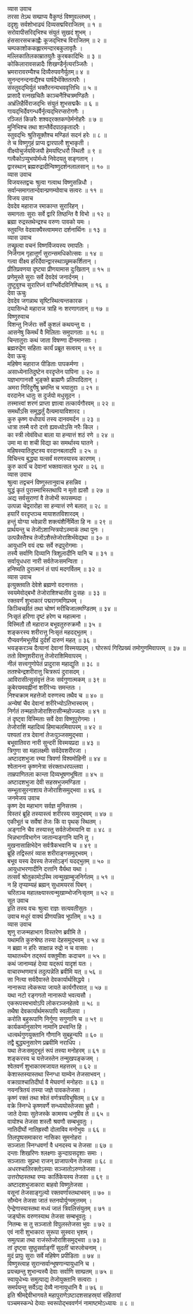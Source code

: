 व्यास उवाच  
तरसा तेऽथ सम्प्राप्य वैकुण्ठं विष्णुवल्लभम् ।  
ददृशुः सर्वशोभाढ्यं दिव्यसद्मविराजितम् ॥ १ ॥  
सरोवापीसरिद्‌भिश्च संयुतं सुखदं शुभम् ।  
हंससारसचक्राह्वैः कूजद्‌भिश्च विराजितम् ॥ २ ॥  
चम्पकाशोककह्लारमन्दारबकुलावृतैः ।  
मल्लिकातिलकाम्रातयुतैः कुरबकादिभिः ॥ ३ ॥  
कोकिलारावसन्नादैः शिखण्डैर्नृत्यरञ्जितैः ।  
भ्रमरारावरम्यैश्च दिव्यैरुपवनैर्युतम्॥ ४ ॥  
सुनन्दनन्दनाद्यैश्च पार्षदैर्भक्तितत्परैः ।  
संस्तुवद्‌भिर्युतं भक्तैरनन्यभववृत्तिभिः ॥ ५ ॥  
प्रासादै रत्नखचितैः काञ्चनैश्चित्रमण्डितैः ।  
अभ्रंलिहैर्विराजद्‌भिः संयुतं शुभसद्मकैः ॥ ६ ॥  
गायद्‌भिर्देवगन्धर्वैर्नृत्यद्‌भिरप्सरोगणैः ।  
रञ्जितं किन्नरैः शश्वद्‌रक्तकण्ठेर्मनोहरैः ॥ ७ ॥  
मुनिभिश्च तथा शान्तैर्वेदपाठकृतादरैः ।  
स्तुवद्‌भिः श्रुतिसूक्तैश्च मण्डितं सदनं हरेः ॥ ८ ॥  
ते च विष्णुगृहं प्राप्य द्वारपालौ शुभाकृती ।  
वीक्ष्योचुर्जयविजयौ हेमयष्टिधरौ स्थितौ ॥ ९ ॥  
गत्वैकोऽप्युभयोर्मध्ये निवेदयतु सङ्गतान् ।  
द्वारस्थान् ब्रह्मरुद्रादीन्विष्णुदर्शनलालसान् ॥ १० ॥  
व्यास उवाच  
विजयस्तद्वचः श्रुत्वा गत्वाथ विष्णुसन्निधौ ।  
सर्वान्समागतान्देवान्प्रणम्योवाच सत्वरः ॥ ११ ॥  
विजय उवाच  
देवदेव महाराज रमाकान्त सुरारिहन् ।  
समागताः सुराः सर्वे द्वारि तिष्ठन्ति वै विभो ॥ १२ ॥  
ब्रह्मा रुद्रस्तथेन्द्रश्च वरुणः पावको यमः ।  
स्तुवन्ति वेदवाक्यैस्त्वाममरा दर्शनार्थिनः ॥ १३ ॥  
व्यास उवाच  
तच्छ्रुत्वा वचनं विष्णर्विजयस्य रमापतिः ।  
निर्जगाम गृहात्तूर्णं सुरान्समधिकोत्सवः ॥ १४ ॥  
गत्वा वीक्ष्य हरिर्देवान्द्वारस्थाञ्छ्रमकर्शितान् ।  
प्रीतिप्रवणया दृष्ट्या प्रीणयामास दुःखितान् ॥ १५ ॥  
प्रणेमुस्ते सुराः सर्वे देवदेवं जनार्दनम् ।  
तुष्टुवुश्च सुरारिघ्नं वाग्भिर्वेदविनिश्चितम् ॥ १६ ॥  
देवा ऊचुः  
देवदेव जगन्नाथ सृष्टिस्थित्यन्तकारक ।  
दयासिन्धो महाराज त्राहि नः शरणागतान् ॥ १७ ॥  
विष्णुरुवाच  
विशन्तु निर्जराः सर्वे कुशलं कथयन्तु वः ।  
आसनेषु किमर्थं वै मिलिताः समुपागताः ॥ १८ ॥  
चिन्तातुराः कथं जाता विषण्णा दीनमानसाः ।  
ब्रह्मरुद्रेण सहिताः कार्यं प्रब्रूत सत्वरम् ॥ १९ ॥  
देवा ऊचुः  
महिषेण महाराज पीडिताः पापकर्मणा ।  
असाध्येनातिदुष्टेन वरदृप्तेन पापिना ॥ २० ॥  
यज्ञभागानसौ भुङ्क्ते ब्राह्मणैः प्रतिपादितान् ।  
अमरा गिरिदुर्गेषु भ्रमन्ति च भयातुराः ॥ २१ ॥  
वरदानेन धातुः स दुर्जयो मधुसूदन ।  
तस्मात्त्वां शरणं प्राप्ता ज्ञात्वा तत्कार्यगौरवम् ॥ २२ ॥  
समर्थोऽसि समुद्धर्तुं दैत्यमायाविशारद ।  
कुरु कृष्ण वधोपायं तस्य दानवमर्दन ॥ २३ ॥  
धात्रा तस्मै वरो दत्तो ह्यवध्योऽसि नरैः किल ।  
का स्त्री त्वेवंविधा बाला या हन्यात्तं शठं रणे ॥ २४ ॥  
उमा मा वा शची विद्या का समर्थास्य घातने ।  
महिषस्यातिदुष्टस्य वरदानबलादपि ॥ २५ ॥  
विचिन्त्य बुद्ध्या यत्सर्वं मरणस्यास्य कारणम् ।  
कुरु कार्यं च देवानां भक्तवत्सल भूधर ॥ २६ ॥  
व्यास उवाच  
श्रुत्वा तद्वचनं विष्णुस्तानुवाच हसन्निव ।  
युद्धं कृतं पुरास्माभिस्तथापि न मृतो ह्यसौ ॥ २७ ॥  
अद्य सर्वसुराणां वै तेजोभी रूपसम्पदा ।  
उत्पन्ना चेद्वरारोहा सा हन्यात्तं रणे बलात् ॥ २८ ॥  
हयारिं वरदृप्तञ्च मायाशतविशारदम् ।  
हन्तुं योग्या भवेन्नारी शक्त्यंशैर्निर्मिता हि नः ॥ २९ ॥  
प्रार्थयन्तु च तेजोंऽशान्स्त्रियोऽस्माकं तथा पुनः ।  
उत्पन्नैस्तैश्च तेजोंऽशैस्तेजोराशिर्भवेद्यथा ॥ ३० ॥  
आयुधानि वयं दद्मः सर्वे रुद्रपुरोगमाः ।  
तस्यै सर्वाणि दिव्यानि त्रिशूलादीनि यानि च ॥ ३१ ॥  
सर्वायुधधरा नारी सर्वतेजःसमन्विता ।  
हनिष्यति दुरात्मानं तं पापं मदगर्वितम् ॥ ३२ ॥  
व्यास उवाच  
इत्युक्तवति देवेशे ब्रह्मणो वदनात्ततः ।  
स्वयमेवोद्‌बभौ तेजोराशिश्चातीव दुःसहः ॥ ३३ ॥  
रक्तवर्णं शुभाकारं पद्मरागमणिप्रभम् ।  
किञ्चिच्छीतं तथा चोष्णं मरीचिजालमण्डितम् ॥ ३४ ॥  
निःसृतं हरिणा दृष्टं हरेण च महात्मना ।  
विस्मितौ तौ महाराज बभूवतुरुरुक्रमौ ॥ ३५ ॥  
शङ्करस्य शरीरात्तु निःसृतं महदद्‌भुतम् ।  
रौप्यवर्णमभूत्तीव्रं दुर्दर्शं दारुणं महत् ॥ ३६ ॥  
भयङ्करञ्च दैत्यानां देवानां विस्मयप्रदम् ।
घोररूपं गिरिप्रख्यं तमोगुणमिवापरम् ॥ ३७ ॥  
ततो विष्णुशरीरात्तु तेजोराशिमिवापरम् ।  
नीलं सत्त्वगुणोपेतं प्रादुरास महाद्युति ॥ ३८ ॥  
ततश्चेन्द्रशरीरात्तु चित्ररूपं दुरासदम् ।  
आविरासीत्सुसंवृत्तं तेजः सर्वगुणात्मकम् ॥ ३९ ॥  
कुबेरयमवह्नीनां शरीरेभ्यः समन्ततः ।  
निश्चक्राम महत्तेजो वरुणस्य तथैव च ॥ ४० ॥  
अन्येषां चैव देवानां शरीरेभ्योऽतिभास्वरम् ।  
निर्गतं तन्महातेजोराशिरासीन्महोज्ज्वलः ॥ ४१ ॥  
तं दृष्ट्वा विस्मिताः सर्वे देवा विष्णुपुरोगमाः ।  
तेजोराशिं महादिव्यं हिमाचलमिवापरम् ॥ ४२ ॥  
पश्यतां तत्र देवानां तेजःपुञ्जसमुद्‌भवा ।  
बभूवातिवरा नारी सुन्दरी विस्मयप्रदा ॥ ४३ ॥  
त्रिगुणा सा महालक्ष्मीः सर्वदेवशरीरजा ।  
अष्टादशभुजा रम्या त्रिवर्णा विश्वमोहिनी ॥ ४४ ॥  
श्वेतानना कृष्णनेत्रा संरक्ताधरपल्लवा ।  
ताम्रपाणितला कान्ता दिव्यभूषणभूषिता ॥ ४५ ॥  
अष्टादशभुजा देवी सहस्रभुजमण्डिता ।  
सम्भूतासुरनाशाय तेजोराशिसमुद्‌भवा ॥ ४६ ॥  
जनमेजय उवाच  
कृष्ण देव महाभाग सर्वज्ञ मुनिसत्तम ।  
विस्तरं ब्रूहि तस्यास्त्वं शरीरस्य समुद्‌भवम् ॥ ४७ ॥  
एकीभूतं च सर्वेषां तेजः किं वा पृथक् स्थितम् ।  
अङ्गानि चैव तस्यास्तु सर्वतेजोमयानि वा ॥ ४८ ॥  
भिन्नभागविभागेन जातान्यङ्गानि यानि तु ।  
मुखनासाक्षिभेदेन सर्वत्रैकभवानि च ॥ ४९ ॥  
ब्रूहि तद्विस्तरं व्यास शरीराङ्गसमुद्‌भवम् ।  
बभूव यस्य देवस्य तेजसोऽङ्गं यदद्‌भुतम् ॥ ५० ॥  
आयुधाभरणादीनि दत्तानि यैर्यथा यथा ।  
तत्सर्वं श्रोतुकामोऽस्मि त्वन्मुखाम्बुजनिर्गतम् ॥ ५१ ॥  
न हि तृप्याम्यहं ब्रह्मन् सुधामयरसं पिबन् ।  
चरितञ्च महालक्ष्यास्त्वन्मुखाम्भोजनिःसृतम् ॥ ५२ ॥  
सूत उवाच  
इति तस्य वचः श्रुत्वा राज्ञः सत्यवतीसुतः ।  
उवाच मधुरं वाक्यं प्रीणयन्निव भूपतिम् ॥ ५३ ॥  
व्यास उवाच  
शृणु राजन्महाभाग विस्तरेण ब्रवीमि ते ।  
यथामति कुरुश्रेष्ठ तस्या देहसमुद्‌भवम् ॥ ५४ ॥  
न ब्रह्मा न हरिः साक्षान्न रुद्रो न च वासवः ।  
याथातथ्येन तद्‌रूपं वक्तुमीशः कदाचन ॥ ५५ ॥  
कथं जानाम्यहं देव्या यद्‌रूपं यादृशं यतः ।  
वाचारम्भणमात्रं तदुत्पन्नेति ब्रवीमि यत् ॥ ५६ ॥  
सा नित्या सर्वदैवास्ते देवकार्यार्थसिद्धये ।  
नानारूपा त्वेकरूपा जायते कार्यगौरवात् ॥ ५७ ॥  
यथा नटो रङ्गगतो नानारूपो भवत्यसौ ।  
एकरूपस्वभावोऽपि लोकरञ्जनहेतवे ॥ ५८ ॥  
तथैषा देवकार्यार्थमरूपापि स्वलीलया ।  
करोति बहुरूपाणि निर्गुणा सगुणानि च ॥ ५९ ॥  
कार्यकर्मानुसारेण नामानि प्रभवन्ति हि ।  
धात्वर्थगुणयुक्तानि गौणानि सुबहून्यपि ॥ ६० ॥  
तद्वै बुद्ध्यनुसारेण प्रब्रवीमि नराधिप ।  
यथा तेजःसमुद्‌भूतं रूपं तस्या मनोहरम् ॥ ६१ ॥  
शङ्करस्य च यत्तेजस्तेन तन्मुखपङ्कजम् ।  
श्वेतवर्णं शुभाकारमजायत महत्तरम् ॥ ६२ ॥  
केशास्तस्यास्तथा स्निग्धा याम्येन तेजसाभवन् ।  
वक्राग्राश्चातिदीर्घा वै मेघवर्णा मनोहराः ॥ ६३ ॥  
नयनत्रितयं तस्या जज्ञे पावकतेजसा ।  
कृष्णं रक्तं तथा श्वेतं वर्णत्रयविभूषितम् ॥ ६४ ॥  
वक्रे स्निग्धे कृष्णवर्णे सन्ध्ययोस्तेजसा भ्रुवौ ।  
जाते देव्याः सुतेजस्के कामस्य धनुषीव ते ॥ ६५ ॥  
वायोश्च तेजसा शस्तौ श्रवणौ सम्बभूवतुः ।  
नातिदीर्घो नातिह्रस्वौ दोलाविव मनोभुवः ॥ ६६ ॥  
तिलपुष्पसमाकारा नासिका सुमनोहरा ।  
सञ्जाता स्निग्धवर्णा वै धनदस्य च तेजसा ॥ ६७ ॥  
दन्ताः शिखरिणः श्लक्ष्णाः कुन्दाग्रसदृशाः समाः ।  
सञ्जाताः सुप्रभा राजन् प्राजापत्येन तेजसा ॥ ६८ ॥  
अधरश्चातिरक्तोऽस्याः सञ्जातोऽरुणतेजसा ।  
उत्तरोष्ठस्तथा रम्यः कार्तिकेयस्य तेजसा ॥ ६९ ॥  
अष्टादशभुजाकारा बाहवो विष्णुतेजसा ।  
वसूनां तेजसाङ्गुल्यो रक्तवर्णास्तथाभवन् ॥ ७० ॥  
सौम्येन तेजसा जातं स्तनयोर्युग्ममुत्तमम् ।  
ऐन्द्रेणास्यास्तथा मध्यं जातं त्रिवलिसंयुतम् ॥ ७१ ॥  
जङ्घोरू वरुणस्याथ तेजसा सम्बभूवतुः ।  
नितम्बः स तु सञ्जातो विपुलस्तेजसा भुवः ॥ ७२ ॥  
एवं नारी शुभाकारा सुरूपा सुस्वरा भृशम् ।  
समुत्पन्ना तथा राजंस्तेजोराशिसमुद्‌भवा ॥ ७३ ॥  
तां दृष्ट्वा सुष्ठुसर्वाङ्गीं सुदतीं चारुलोचनाम् ।  
मुदं प्रापुः सुराः सर्वे महिषेण प्रपीडिताः ॥ ७४ ॥  
विष्णुस्त्वाह सुरान्सर्वान्भूषणान्यायुधानि च ।  
प्रयच्छन्तु शुभान्यस्यै देवाः सर्वाणि साम्प्रतम् ॥ ७५ ॥  
स्वायुधेभ्यः समुत्पाद्य तेजोयुक्तानि सत्वराः ।  
समर्पयन्तु सर्वेऽद्य देव्यै नानायुधानि वै ॥ ७६ ॥  
इति श्रीमद्देवीभागवते महापुराणेऽष्टादशसाहस्र्यां संहितायां  
पञ्चमस्कन्धे देव्याः स्वरूपोद्‌भववर्णनं नामाष्टमोऽध्यायः ॥ ८ ॥
